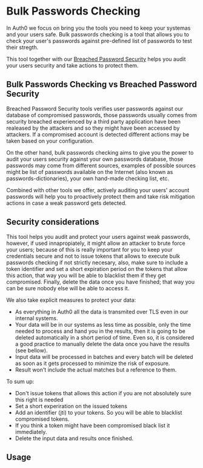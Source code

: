 Bulk Passwords Checking
=======================

In Auth0 we focus on bring you the tools you need to keep your systemas and your users safe. 
Bulk passwords checking is a tool that allows you to check your user's passwords against pre-defined list of 
passwords to test their stregth.

This tool together with our [Breached Password Security](/anomaly-detection/breached-passwords) helps you audit your
users security and take actions to protect them.

## Bulk Passwords Checking vs Breached Password Security
Breached Password Security tools verifies user passwords against our database of compromised passwords, those passwords usually
comes from security breached experienced by a third party application have been realeased by the attackers and so they might
have been accessed by attackers. If a compromised account is detected different actions may be taken based on your configuration.

On the other hand, bulk passwords checking aims to give you the power to audit your users security against your own
passwords database, those passwords may come from different sources, examples of possible sources might be list of passwords 
available on the Internet (also known as passwords-dictionaries), your own hand-made checking list, etc. 

Combined with other tools we offer, actively auditing your users' account passwords will help you to proactively 
protect them and take risk mitigation actions in case a weak password gets detected.

## Security considerations
This tool helps you audit and protect your users against weak passwords, however, if used innapropiately, it might allow
an attacker to brute force your users; because of this is really important for you to keep your credentials secure and not to 
issue tokens that allows to execute bulk passwords checking if not strictly necesary, also, make sure to include a token 
identifier and set a short expiration period on the tokens that allow this action, that way you will be able to blacklist them 
if they get compromised. Finally, delete the data once you have finished; that way you can be sure nobody else will be able to 
access it.

We also take explicit measures to protect your data:
- As everything in Auth0 all the data is transmited over TLS even in our internal systems.
- Your data will be in our systems as less time as possible, only the time needed to 
process and hand you in the results, then it is going to be deleted automatically in a short period of time. Even so, 
it is considered a good practice to manually delete the data once you have the results (see bellow).
- Input data will be processed in batches and every batch will be deleted as soon as it gets processed to minimize the risk of
exposure.
- Result won't include the actual matches but a reference to them.

To sum up:
- Don't issue tokens that allows this action if you are not absolutely sure this right is needed
- Set a short experiration on the issued tokens
- Add an identifier (jti) to your tokens. So you will be able to blacklist compromised tokens.
- If you think  a token might have been compromised black list it immediately.
- Delete the input data and results once finished.

## Usage




